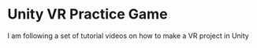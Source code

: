# Unity VR Practice Game
 I am following a set of tutorial videos on how to make a VR project in Unity
